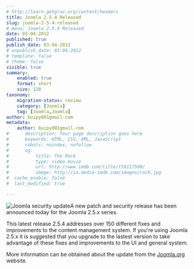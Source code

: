 ```yaml
---
# http://learn.getgrav.org/content/headers
title: Joomla 2.5.4 Released
slug: joomla-2-5-4-released
# menu: Joomla 2.5.4 Released
date: 03-04-2012
published: true
publish_date: 03-04-2012
# unpublish_date: 03-04-2012
# template: false
# theme: false
visible: true
summary:
    enabled: true
    format: short
    size: 128
taxonomy:
    migration-status: review
    category: [Joomla]
    tag: [Joomla,Joomla]
author: buipy001gmail-com
metadata:
    author: buipy001gmail-com
#      description: Your page description goes here
#      keywords: HTML, CSS, XML, JavaScript
#      robots: noindex, nofollow
#      og:
#          title: The Rock
#          type: video.movie
#          url: http://www.imdb.com/title/tt0117500/
#          image: http://ia.media-imdb.com/images/rock.jpg
#  cache_enable: false
#  last_modified: true

---
```


![Joomla security update](http://cdn.pbwebdev.com.au/wp-content/uploads/2012/03/System-Security-Warning-icon-150x150.png)A new patch and security release has been announced today for the Joomla 2.5.x series.

This latest release 2.5.4 addresses over 150 different fixes and improvements to the content management system. If you're using Joomla 2.5.x it is suggested that you upgrade to the lastest version to take advantage of these fixes and improvements to the UI and general system.

More information can be obtained about the update from the [Joomla.org](http://www.joomla.org/announcements/release-news/5418-joomla-254-released.html "Joomla 2.5.4 update") website.

 